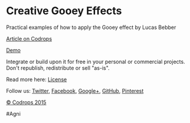 Creative Gooey Effects
=========

Practical examples of how to apply the Gooey effect by Lucas Bebber

[Article on Codrops](http://tympanus.net/codrops/?p=23487)

[Demo](http://tympanus.net/Development/CreativeGooeyEffects/)

Integrate or build upon it for free in your personal or commercial projects. Don't republish, redistribute or sell "as-is". 

Read more here: [License](http://tympanus.net/codrops/licensing/)

Follow us: [Twitter](http://www.twitter.com/codrops), [Facebook](http://www.facebook.com/pages/Codrops/159107397912), [Google+](https://plus.google.com/101095823814290637419), [GitHub](https://github.com/codrops), [Pinterest](http://www.pinterest.com/codrops/)

[© Codrops 2015](http://www.codrops.com)


#Agni

